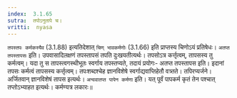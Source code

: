 ```yaml
---
index:  3.1.65
sutra:  तपोऽनुतापे च।
vritti:  nyasa
---
```


`तपस्तपः कर्मकस्यैव` (3.1.88) इत्यतिदेशात् `चिण् भावकर्मणोः` (3.1.66) इति प्राप्तस्य चिणोऽयं प्रतिषेधः। `अतप्त तपस्तापसः` इति। उपवासादिलक्षणं तपस्तापसं तपति दुःखयतीत्यर्थः। तपसोऽत्र कर्त्तृत्वम्, तापसस्य तु कर्मत्वम्। यदा तु स तापस्त्वगस्थीभूतः स्वर्गाय तपस्तप्यते, तदायं प्रयोगः- अतप्त तपस्तापस इति। इदानां तपसः कर्मत्वं तापसस्य कर्त्तृत्वम्। तपःशब्दश्चेह ज्ञानविशेषे स्वर्गाद्यवाप्तिहेतौ वत्र्तते। तपिरप्यर्जने। अर्जितवान् ज्ञानविशेषं तापस इत्यर्थः। `अन्ववातप्त पापेन कर्मणा` इति। यत् पूर्वं पापकर्म कृतं तेन पश्चात् तप्तोऽभ्याहत इत्यर्थः। कर्मण्यत्र लकारः॥
